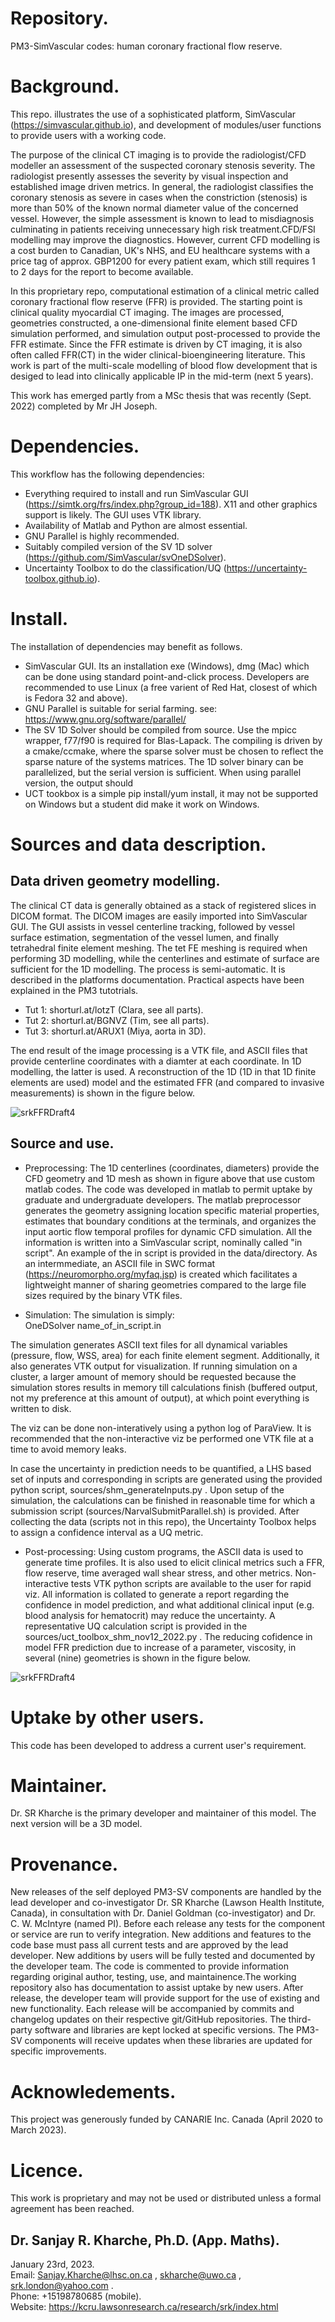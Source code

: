 # Repository.  

PM3-SimVascular codes: human coronary fractional flow reserve.

# Background. 

This repo. illustrates the use of a sophisticated platform, SimVascular (https://simvascular.github.io), 
and development of modules/user functions to provide users with a working code.  

The purpose of the clinical CT imaging is to provide the radiologist/CFD modeller an assessment of the suspected coronary
stenosis severity. The radiologist presently assesses the severity by visual inspection and established image driven metrics.
In general, the radiologist classifies the coronary stenosis as severe in cases when the constriction (stenosis) is more than
50% of the known normal diameter value of the concerned vessel. However, the simple assessment is known to lead to
misdiagnosis culminating in patients receiving unnecessary high risk treatment.CFD/FSI modelling may improve 
the diagnostics. However, current CFD modelling is a cost burden to Canadian, UK's NHS, and EU healthcare systems with a
price tag of approx. GBP1200 for every patient exam, which still requires 1 to 2 days for the report to become available.

In this proprietary repo, computational estimation of a clinical metric called coronary fractional flow reserve (FFR) is provided.
The starting point is clinical quality myocardial CT imaging. The images are processed, geometries constructed,
a one-dimensional finite element based CFD simulation performed, and simulation output post-processed to provide the FFR estimate. Since the FFR estimate is driven by CT imaging, it is also often called FFR(CT) in the wider clinical-bioengineering
literature. This work is part of the multi-scale modelling of blood flow development that is desiged to lead into clinically
applicable IP in the mid-term (next 5 years).  

This work has emerged partly from a MSc thesis that was recently (Sept. 2022) completed by Mr JH Joseph.

# Dependencies.  

This workflow has the following dependencies:  
* Everything required to install and run SimVascular GUI (https://simtk.org/frs/index.php?group_id=188). X11 and other graphics
support is likely. The GUI uses VTK library.
* Availability of Matlab and Python are almost essential.
* GNU Parallel is highly recommended.
* Suitably compiled version of the SV 1D solver (https://github.com/SimVascular/svOneDSolver). 
* Uncertainty Toolbox to do the classification/UQ (https://uncertainty-toolbox.github.io).

# Install.

The installation of dependencies may benefit as follows.  
* SimVascular GUI. Its an installation exe (Windows), dmg (Mac) which can be done using standard point-and-click process. Developers are recommended to use Linux (a free varient of Red Hat, closest of which is Fedora 32 and above).
* GNU Parallel is suitable for serial farming. see: https://www.gnu.org/software/parallel/  
* The SV 1D Solver should be compiled from source. Use the mpicc wrapper, f77/f90 is required for Blas-Lapack. The compiling is driven by a cmake/ccmake, where the sparse solver must be chosen to reflect the sparse nature of the systems matrices. The 1D solver binary can be parallelized, but the serial version is sufficient. When using parallel version, the output should 
* UCT tookbox is a simple pip install/yum install, it may not be supported on Windows but a student did make it work on Windows.

# Sources and data description.

## Data driven geometry modelling.  

The clinical CT data is generally obtained as a stack of registered slices in DICOM format. The DICOM images are
easily imported into SimVascular GUI. The GUI assists in vessel centerline tracking, followed by vessel surface estimation,
segmentation of the vessel lumen, and finally tetrahedral finite element meshing. The tet FE meshing is required when
performing 3D modelling, while the centerlines and estimate of surface are sufficient for the 1D modelling. The process is
semi-automatic. It is described in the platforms documentation. Practical aspects have been explained in the PM3 tutotrials.  
* Tut 1: shorturl.at/lotzT (Clara, see all parts).
* Tut 2: shorturl.at/BGNVZ (Tim, see all parts).
* Tut 3: shorturl.at/ARUX1 (Miya, aorta in 3D).  

The end result of the image processing is a VTK file, and ASCII files that provide centerline coordinates with a diamter at each coordinate. In 1D modelling, the latter is used. A reconstruction of the 1D (1D in that 1D finite elements are used) model and the estimated FFR (and compared to invasive measurements) is shown in the figure below.  

![srkFFRDraft4](Figure1.png)

## Source and use.

* Preprocessing: The 1D centerlines (coordinates, diameters) provide the CFD geometry and 1D mesh as shown in figure above that use custom matlab codes. The code was developed in matlab to permit uptake by graduate and undergraduate developers. The matlab preprocessor generates the geometry assigning location specific material properties, estimates that boundary conditions at the terminals, and organizes the input aortic flow temporal profiles for dynamic CFD simulation. All the information is written into a SimVascular script, nominally called "in script". An example of the in script is provided in the data/directory. As an intermmediate, an ASCII file in SWC format (https://neuromorpho.org/myfaq.jsp) is created which facilitates a lightweight manner of sharing geometries compared to the large file sizes required by the binary VTK files.

* Simulation: The simulation is simply:  
OneDSolver name_of_in_script.in  

The simulation generates ASCII text files for all dynamical variables (pressure, flow, WSS, area) for each finite element segment. Additionally, it also generates VTK output for visualization. If running simulation on a cluster, a larger amount of memory should be requested because the simulation stores results in memory till calculations finish (buffered output, not my preference at this amount of output), at which point everything is written to disk.  

The viz can be done non-interatively using a python log of ParaView. It is recommended that the non-interactive viz be performed one VTK file at a time to avoid memory leaks.  

In case the uncertainty in prediction needs to be quantified, a LHS based set of inputs and corresponding in scripts are generated using the provided python script, sources/shm_generateInputs.py . Upon setup of the simulation, the calculations can be finished in reasonable time for which a submission script (sources/NarvalSubmitParallel.sh) is provided. After collecting the data (scripts not in this repo), the Uncertainty Toolbox helps to assign a confidence interval as a UQ metric.

* Post-processing: Using custom programs, the ASCII data is used to generate time profiles. It is also used to elicit clinical
metrics such a FFR, flow reserve, time averaged wall shear stress, and other metrics. Non-interactive tests VTK python scripts
are available to the user for rapid viz. All information is collated to generate a report regarding the confidence in model prediction,
and what additional clinical input (e.g. blood analysis for hematocrit) may reduce the uncertainty. A representative UQ calculation script is provided in the sources/uct_toolbox_shm_nov12_2022.py . The reducing cofidence in model FFR prediction due to increase of a parameter, viscosity, in several (nine) geometries is shown in the figure below.  

![srkFFRDraft4](RRR.png)

# Uptake by other users.

This code has been developed to address a current user's requirement.

# Maintainer.

Dr. SR Kharche is the primary developer and maintainer of this model. The next version will be a 3D model.

# Provenance.

New releases of the self deployed PM3-SV components are handled by the lead developer and co-investigator Dr. SR Kharche (Lawson Health Institute, Canada), in consultation with Dr. Daniel Goldman (co-investigator) and Dr. C. W. McIntyre (named PI). Before each release any tests for the component or service are run to verify integration. New additions and features to the code base must pass all current tests and are approved by the lead developer. New additions by users will be fully tested and documented by the developer team. The code is commented to provide information regarding original author, testing, use, and maintainence.The working repository also has documentation to assist uptake by new users. After release, the developer team will provide support for the use of existing and new functionality. Each release will be accompanied by commits and changelog updates on their respective git/GitHub repositories. The third-party software and libraries are kept locked at specific versions. The PM3-SV components will receive updates when these libraries are updated for specific improvements.

# Acknowledements.

This project was generously funded by CANARIE Inc. Canada (April 2020 to March 2023). 

# Licence.

This work is proprietary and may not be used or distributed unless a formal agreement has been reached.

## Dr. Sanjay R. Kharche, Ph.D. (App. Maths).  
January 23rd, 2023.  
Email: Sanjay.Kharche@lhsc.on.ca , skharche@uwo.ca , srk.london@yahoo.com .  
Phone: +15198780685 (mobile).  
Website: https://kcru.lawsonresearch.ca/research/srk/index.html  

